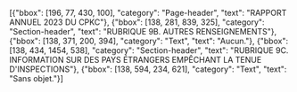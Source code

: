 [{"bbox": [196, 77, 430, 100], "category": "Page-header", "text": "RAPPORT ANNUEL 2023 DU CPKC"}, {"bbox": [138, 281, 839, 325], "category": "Section-header", "text": "RUBRIQUE 9B. AUTRES RENSEIGNEMENTS"}, {"bbox": [138, 371, 200, 394], "category": "Text", "text": "Aucun."}, {"bbox": [138, 434, 1454, 538], "category": "Section-header", "text": "RUBRIQUE 9C. INFORMATION SUR DES PAYS ÉTRANGERS EMPÊCHANT LA TENUE D'INSPECTIONS"}, {"bbox": [138, 594, 234, 621], "category": "Text", "text": "Sans objet."}]